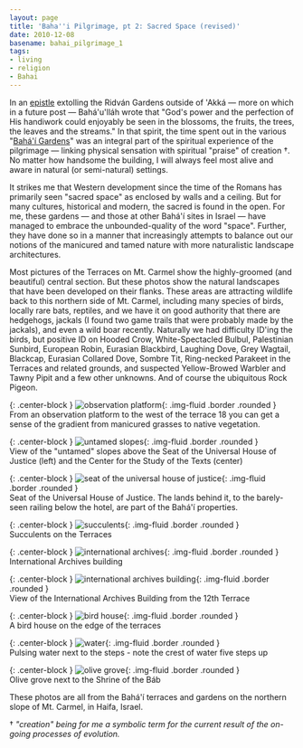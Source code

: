 ```yaml
---
layout: page
title: 'Baha''i Pilgrimage, pt 2: Sacred Space (revised)'
date: 2010-12-08
basename: bahai_pilgrimage_1
tags:
- living
- religion
- Bahai
---
```


In an <a
href="http://bahai-library.com/provisionals/lawh.bagh.ridvan.html">epistle</a>
extolling the Ridv&aacute;n Gardens outside of 'Akk&aacute; &mdash; more on
which in a future post &mdash; Bah&aacute;'u'll&aacute;h wrote that "God's power
and the perfection of His handiwork could enjoyably be seen in the blossoms, the
fruits, the trees, the leaves and the streams." In that spirit, the time spent
out in the various "<a
href="http://www.ganbahai.org.il/en/">Bah&aacute;'&iacute; Gardens</a>" was an
integral part of the spiritual experience of the pilgrimage &mdash; linking
physical sensation with spiritual "praise" of creation &dagger;. No matter how
handsome the building, I will always feel most alive and aware in natural (or
semi-natural) settings.

<!--more-->

It strikes me that Western development since the time of the Romans has
primarily seen "sacred space" as enclosed by walls and a ceiling. But for many
cultures, historical and modern, the sacred is found in the open. For me, these
gardens &mdash; and those at other Bah&aacute;'&iacute; sites in Israel &mdash;
have managed to embrace the unbounded-quality of the word "space". Further, they
have done so in a manner that increasingly attempts to balance out our notions
of the manicured and tamed nature with more naturalistic landscape
architectures.

Most pictures of the Terraces on Mt. Carmel show the highly-groomed (and
beautiful) central section. But these photos show the natural landscapes that
have been developed on their flanks. These areas are attracting wildlife back to
this northern side of Mt. Carmel, including many species of birds, locally rare
bats, reptiles, and we have it on good authority that there are hedgehogs,
jackals (I found two game trails that were probably made by the jackals), and
even a wild boar recently. Naturally we had difficulty ID'ing the birds, but
positive ID on Hooded Crow, White-Spectacled Bulbul, Palestinian Sunbird,
European Robin, Eurasian Blackbird, Laughing Dove, Grey Wagtail, Blackcap,
Eurasian Collared Dove, Sombre Tit, Ring-necked Parakeet in the Terraces and
related grounds, and suspected Yellow-Browed Warbler and Tawny Pipit and a few
other unknowns. And of course the ubiquitous Rock Pigeon.

{: .center-block }
![observation platform](http://lh5.ggpht.com/_mZAPo8ePwc4/TQBIDCdgRWI/AAAAAAAAApA/cQSirLJxAVk/s400/IMG_2294.JPG){: .img-fluid .border .rounded }<br>
From an observation platform to the west of the terrace 18 you can get a sense of the gradient from manicured grasses to native vegetation.

{: .center-block }
![untamed slopes](http://lh4.ggpht.com/_mZAPo8ePwc4/TQBLreOCGCI/AAAAAAAAApU/-QTomDUw7ls/s400/IMG_2441.JPG){: .img-fluid .border .rounded }<br>
View of the "untamed" slopes above the Seat of the Universal House of Justice (left) and the Center for the Study of the Texts (center)

{: .center-block }
![seat of the universal house of justice](http://lh6.ggpht.com/_mZAPo8ePwc4/TQBL-YSgE_I/AAAAAAAAApY/WtlPsn2Zn6s/s400/IMG_2439.JPG){: .img-fluid .border .rounded }<br>
Seat of the Universal House of Justice. The lands behind it, to the barely-seen railing below the hotel, are part of the Bah&aacute;'&iacute; properties.

{: .center-block }
![succulents](http://lh4.ggpht.com/_mZAPo8ePwc4/TQwvgAZTi-I/AAAAAAAAAqQ/tky44-sTDMw/s400/IMG_2287.JPG){: .img-fluid .border .rounded }<br>
Succulents on the Terraces

{: .center-block }
![international archives](http://lh5.ggpht.com/_mZAPo8ePwc4/TQwvOjv-atI/AAAAAAAAAqM/v-3EijdAZE0/s400/IMG_2271.JPG){: .img-fluid .border .rounded }<br>
International Archives building

{: .center-block }
![international archives building](http://lh3.ggpht.com/_mZAPo8ePwc4/TQwyZjy8rLI/AAAAAAAAAqk/GHv6FnQGC5s/s400/IMG_2246.JPG){: .img-fluid .border .rounded }<br>
View of the International Archives Building from the 12th Terrace

{: .center-block }
![bird house](http://lh6.ggpht.com/_mZAPo8ePwc4/TQwyxAQZ4HI/AAAAAAAAAqo/sWnUTrZNxr0/s400/IMG_2232.JPG){: .img-fluid .border .rounded }<br>
A bird house on the edge of the terraces

{: .center-block }
![water](http://lh4.ggpht.com/_mZAPo8ePwc4/TQwzRbr25vI/AAAAAAAAAqs/423_pNV15DQ/s400/IMG_2218.JPG){: .img-fluid .border .rounded }<br>
Pulsing water next to the steps - note the crest of water five steps up

{: .center-block }
![olive grove](http://lh3.ggpht.com/_mZAPo8ePwc4/TQwzyxe7kFI/AAAAAAAAAqw/5JQy9xIIXQw/s400/IMG_2238.JPG){: .img-fluid .border .rounded }<br>
Olive grove next to the Shrine of the B&aacute;b

These photos are all from the Bah&aacute;'&iacute; terraces and gardens on the northern slope of Mt. Carmel, in Haifa, Israel.

&dagger; _"creation" being for me a symbolic term for the current result of the on-going processes of evolution._
